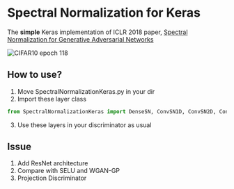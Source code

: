 Spectral Normalization for Keras
================================
The **simple** Keras implementation of ICLR 2018 paper, [Spectral Normalization for Generative Adversarial Networks](https://openreview.net/forum?id=B1QRgziT-)

![](https://raw.githubusercontent.com/IShengFang/SpectralNormalizationKeras/master/generated_img_CIFAR10/SN_epoch_118.png "CIFAR10 epoch 118")

How to use?
----
1. Move SpectralNormalizationKeras.py in your dir
2. Import these layer class
``` python
from SpectralNormalizationKeras import DenseSN, ConvSN1D, ConvSN2D, ConvSN3D
```
3. Use these layers in your discriminator as usual



Issue
-----
1. Add ResNet architecture 
2. Compare with SELU and WGAN-GP
3. Projection Discriminator